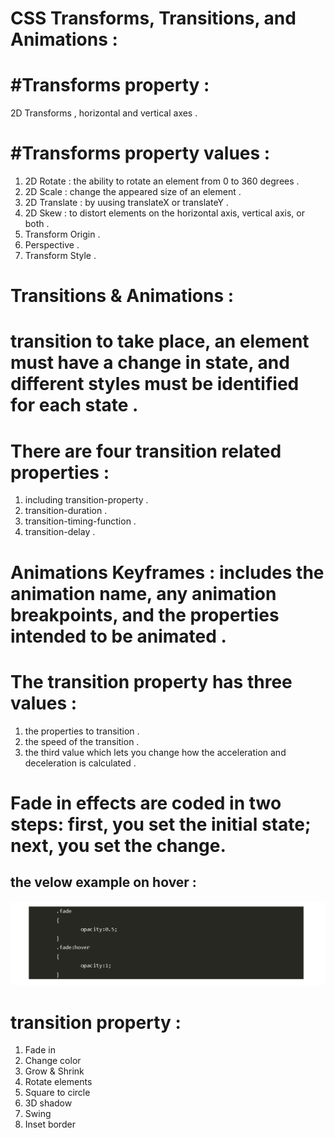 # CSS Transforms, Transitions, and Animations :

# #Transforms property :
 2D Transforms , horizontal and vertical axes .

 # #Transforms property values  :

1. 2D Rotate : the ability to rotate an element from 0 to 360 degrees .
2. 2D Scale : change the appeared size of an element . 
3. 2D Translate : by uusing translateX or  translateY .
4. 2D Skew : to distort elements on the horizontal axis, vertical axis, or both .
5. Transform Origin .
6. Perspective .
7. Transform Style .

# Transitions & Animations :

#  transition to take place, an element must have a change in state, and different styles must be identified for each state .

# There are four transition related properties :
1. including transition-property .
2. transition-duration .
3. transition-timing-function .
4. transition-delay .


# Animations Keyframes :  includes the animation name, any animation breakpoints, and the properties intended to be animated .


# The transition property has three values : 
1. the properties to transition .
2. the speed of the transition .
3. the third value which lets you change how the acceleration and deceleration is calculated .

# Fade in effects are coded in two steps: first, you set the initial state; next, you set the change.

## the velow example on hover :

![](hover.png)



# transition property :
1. Fade in
2. Change color
3. Grow & Shrink
4. Rotate elements
5. Square to circle
6.  3D shadow
7. Swing
8. Inset border



